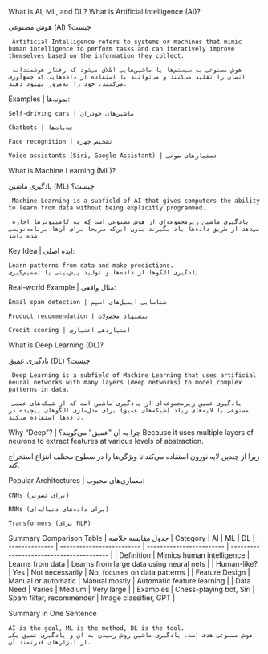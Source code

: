 What is AI, ML, and DL?
 What is Artificial Intelligence (AI)?

هوش مصنوعی (AI) چیست؟

     Artificial Intelligence refers to systems or machines that mimic human intelligence to perform tasks and can iteratively improve themselves based on the information they collect.
     
     هوش مصنوعی به سیستم‌ها یا ماشین‌هایی اطلاق می‌شود که رفتار هوشمندانه انسان را تقلید می‌کنند و می‌توانند با استفاده از داده‌هایی که جمع‌آوری می‌کنند، خود را به‌مرور بهبود دهند.

Examples | نمونه‌ها:

    Self-driving cars | ماشین‌های خودران

    Chatbots | چت‌بات‌ها

    Face recognition | تشخیص چهره

    Voice assistants (Siri, Google Assistant) | دستیارهای صوتی

 What is Machine Learning (ML)?

یادگیری ماشین (ML) چیست؟

     Machine Learning is a subfield of AI that gives computers the ability to learn from data without being explicitly programmed.
     
     یادگیری ماشین زیرمجموعه‌ای از هوش مصنوعی است که به کامپیوترها اجازه می‌دهد از طریق داده‌ها یاد بگیرند بدون این‌که صریحاً برای آن‌ها برنامه‌نویسی شده باشد.

Key Idea | ایده اصلی:

    Learn patterns from data and make predictions.
    یادگیری الگوها از داده‌ها و تولید پیش‌بینی یا تصمیم‌گیری.

Real-world Example | مثال واقعی:

    Email spam detection | شناسایی ایمیل‌های اسپم

    Product recommendation | پیشنهاد محصولات

    Credit scoring | امتیازدهی اعتباری

 What is Deep Learning (DL)?

یادگیری عمیق (DL) چیست؟

     Deep Learning is a subfield of Machine Learning that uses artificial neural networks with many layers (deep networks) to model complex patterns in data.
     
     یادگیری عمیق زیرمجموعه‌ای از یادگیری ماشین است که از شبکه‌های عصبی مصنوعی با لایه‌های زیاد (شبکه‌های عمیق) برای مدل‌سازی الگوهای پیچیده در داده‌ها استفاده می‌کند.

Why “Deep”? | 
چرا به آن "عمیق" می‌گویند؟
Because it uses multiple layers of neurons to extract features at various levels of abstraction.

زیرا از چندین لایه نورون استفاده می‌کند تا ویژگی‌ها را در سطوح مختلف انتزاع استخراج کند.

Popular Architectures | معماری‌های محبوب:

    CNNs (برای تصویر)

    RNNs (برای داده‌های دنباله‌ای)

    Transformers (برای NLP)

 Summary Comparison Table | جدول مقایسه خلاصه
| Category       | AI                        | ML                       | DL                                       |
| -------------- | ------------------------- | ------------------------ | ---------------------------------------- |
| Definition     | Mimics human intelligence | Learns from data         | Learns from large data using neural nets |
| Human-like?    | Yes                       | Not necessarily          | No, focuses on data patterns             |
| Feature Design | Manual or automatic       | Manual mostly            | Automatic feature learning               |
| Data Need      | Varies                    | Medium                   | Very large                               |
| Examples       | Chess-playing bot, Siri   | Spam filter, recommender | Image classifier, GPT                    |

 Summary in One Sentence

    AI is the goal, ML is the method, DL is the tool.
    هوش مصنوعی هدف است، یادگیری ماشین روش رسیدن به آن و یادگیری عمیق یکی از ابزارهای قدرتمند آن.
